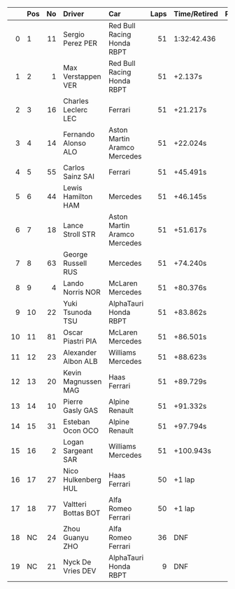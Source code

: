 |    | Pos   |   No | Driver                | Car                          |   Laps | Time/Retired   |   PTS |
|---:|:------|-----:|:----------------------|:-----------------------------|-------:|:---------------|------:|
|  0 | 1     |   11 | Sergio  Perez  PER    | Red Bull Racing Honda RBPT   |     51 | 1:32:42.436    |    25 |
|  1 | 2     |    1 | Max  Verstappen  VER  | Red Bull Racing Honda RBPT   |     51 | +2.137s        |    18 |
|  2 | 3     |   16 | Charles  Leclerc  LEC | Ferrari                      |     51 | +21.217s       |    15 |
|  3 | 4     |   14 | Fernando  Alonso  ALO | Aston Martin Aramco Mercedes |     51 | +22.024s       |    12 |
|  4 | 5     |   55 | Carlos  Sainz  SAI    | Ferrari                      |     51 | +45.491s       |    10 |
|  5 | 6     |   44 | Lewis  Hamilton  HAM  | Mercedes                     |     51 | +46.145s       |     8 |
|  6 | 7     |   18 | Lance  Stroll  STR    | Aston Martin Aramco Mercedes |     51 | +51.617s       |     6 |
|  7 | 8     |   63 | George  Russell  RUS  | Mercedes                     |     51 | +74.240s       |     5 |
|  8 | 9     |    4 | Lando  Norris  NOR    | McLaren Mercedes             |     51 | +80.376s       |     2 |
|  9 | 10    |   22 | Yuki  Tsunoda  TSU    | AlphaTauri Honda RBPT        |     51 | +83.862s       |     1 |
| 10 | 11    |   81 | Oscar  Piastri  PIA   | McLaren Mercedes             |     51 | +86.501s       |     0 |
| 11 | 12    |   23 | Alexander  Albon  ALB | Williams Mercedes            |     51 | +88.623s       |     0 |
| 12 | 13    |   20 | Kevin  Magnussen  MAG | Haas Ferrari                 |     51 | +89.729s       |     0 |
| 13 | 14    |   10 | Pierre  Gasly  GAS    | Alpine Renault               |     51 | +91.332s       |     0 |
| 14 | 15    |   31 | Esteban  Ocon  OCO    | Alpine Renault               |     51 | +97.794s       |     0 |
| 15 | 16    |    2 | Logan  Sargeant  SAR  | Williams Mercedes            |     51 | +100.943s      |     0 |
| 16 | 17    |   27 | Nico  Hulkenberg  HUL | Haas Ferrari                 |     50 | +1 lap         |     0 |
| 17 | 18    |   77 | Valtteri  Bottas  BOT | Alfa Romeo Ferrari           |     50 | +1 lap         |     0 |
| 18 | NC    |   24 | Zhou  Guanyu  ZHO     | Alfa Romeo Ferrari           |     36 | DNF            |     0 |
| 19 | NC    |   21 | Nyck  De Vries  DEV   | AlphaTauri Honda RBPT        |      9 | DNF            |     0 |